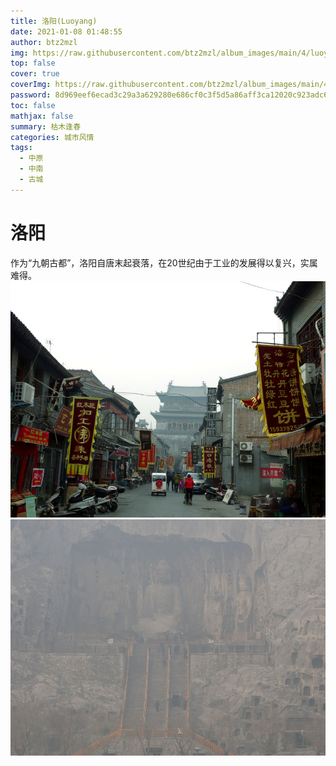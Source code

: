 ```yaml
---
title: 洛阳(Luoyang)
date: 2021-01-08 01:48:55
author: btz2mzl
img: https://raw.githubusercontent.com/btz2mzl/album_images/main/4/luoyang_1.jpg
top: false
cover: true
coverImg: https://raw.githubusercontent.com/btz2mzl/album_images/main/4/luoyang_1.jpg
password: 8d969eef6ecad3c29a3a629280e686cf0c3f5d5a86aff3ca12020c923adc6c92
toc: false
mathjax: false
summary: 枯木逢春
categories: 城市风情
tags:
  - 中原
  - 中南
  - 古城
---
```

# 洛阳
作为“九朝古都”，洛阳自唐末起衰落，在20世纪由于工业的发展得以复兴，实属难得。
![盛唐时的尊贵气质被乡土味取代（西大街）](https://raw.githubusercontent.com/btz2mzl/album_images/main/4/luoyang_1.jpg)
![薄纱般的霾为佛增添了些许神秘（龙门石窟）](https://raw.githubusercontent.com/btz2mzl/album_images/main/4/luoyang_2.jpg)